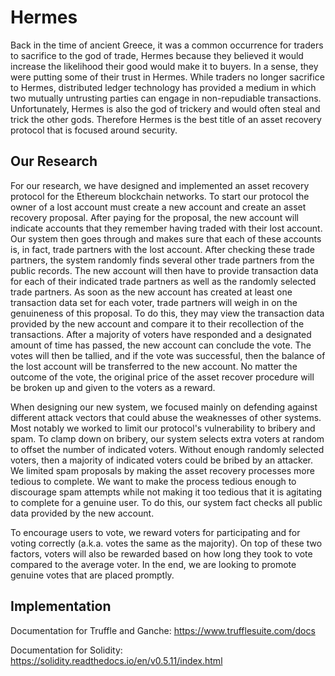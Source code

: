 # Hermes

Back in the time of ancient Greece, it was a common occurrence for traders to sacrifice to the god of trade, Hermes because they believed it would increase the likelihood their good would make it to buyers. In a sense, they were putting some of their trust in Hermes. While traders no longer sacrifice to Hermes, distributed ledger technology has provided a medium in which two mutually untrusting parties can engage in non-repudiable transactions. Unfortunately, Hermes is also the god of trickery and would often steal and trick the other gods. Therefore Hermes is the best title of an asset recovery protocol that is focused around security.

## Our Research

For our research, we have designed and implemented an asset recovery protocol for the Ethereum blockchain networks. To start our protocol the owner of a lost account must create a new account and create an asset recovery proposal. After paying for the proposal, the new account will indicate accounts that they remember having traded with their lost account. Our system then goes through and makes sure that each of these accounts is, in fact, trade partners with the lost account. After checking these trade partners, the system randomly finds several other trade partners from the public records. The new account will then have to provide transaction data for each of their indicated trade partners as well as the randomly selected trade partners. As soon as the new account has created at least one transaction data set for each voter, trade partners will weigh in on the genuineness of this proposal. To do this, they may view the transaction data provided by the new account and compare it to their recollection of the transactions. After a majority of voters have responded and a designated amount of time has passed, the new account can conclude the vote. The votes will then be tallied, and if the vote was successful, then the balance of the lost account will be transferred to the new account. No matter the outcome of the vote, the original price of the asset recover procedure will be broken up and given to the voters as a reward. 

When designing our new system, we focused mainly on defending against different attack vectors that could abuse the weaknesses of other systems. Most notably we worked to limit our protocol's vulnerability to bribery and spam. To clamp down on bribery, our system selects extra voters at random to offset the number of indicated voters. Without enough randomly selected voters, then a majority of indicated voters could be bribed by an attacker. We limited spam proposals by making the asset recovery processes more tedious to complete. We want to make the process tedious enough to discourage spam attempts while not making it too tedious that it is agitating to complete for a genuine user. To do this, our system fact checks all public data provided by the new account.

To encourage users to vote, we reward voters for participating and for voting correctly (a.k.a. votes the same as the majority). On top of these two factors, voters will also be rewarded based on how long they took to vote compared to the average voter. In the end, we are looking to promote genuine votes that are placed promptly.

## Implementation

Documentation for Truffle and Ganche: https://www.trufflesuite.com/docs

Documentation for Solidity: https://solidity.readthedocs.io/en/v0.5.11/index.html
